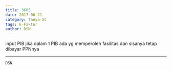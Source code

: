 ```yaml
---
title: 3605
date: 2017-06-21
category: Tanya-SC
tags: E-Faktur
author: DSN
---
```


input PIB jika dalam 1 PIB ada yg memperoleh fasilitas dan sisanya tetap dibayar PPNnya

---



`DSN`
